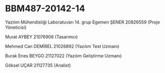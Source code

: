 # BBM487-20142-14
Yazılım Mühendisliği Laboratuvarı 14. grup
Egemen ŞENER         20826559   (Proje Yöneticisi)

Murat AYBEY          21076906   (Tasarımcı)

Mehmed Can DEMİREL   21026892   (Yazılım Test Uzmanı)

Burak Enes BEYGO     21127022   (Yazılım Geliştirme Uzmanı)

Göksel UÇAR          21127735   (Analist)

